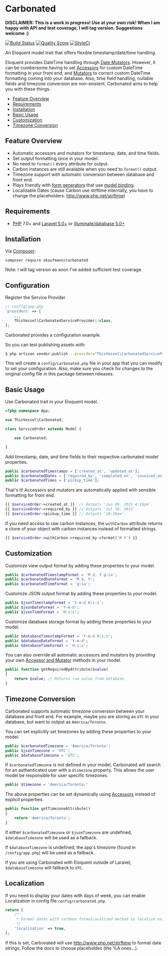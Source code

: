 # Carbonated

**DISCLAIMER: This is a work in progress! Use at your own risk! When I am happy with API and test coverage, I will tag version. Suggestions welcome :)**

[![Build Status](https://travis-ci.org/okaufmann/Carbonated.svg?branch=master)](https://travis-ci.org/okaufmann/Carbonated)
[![Quality Score](https://img.shields.io/scrutinizer/g/okaufmann/Carbonated.svg?style=flat-square)](https://scrutinizer-ci.com/g/okaufmann/Carbonated)
[![StyleCI](https://styleci.io/repos/63108601/shield?branch=master)](https://styleci.io/repos/63108601)

An Eloquent model trait that offers flexible timestamp/date/time handling.

Eloquent provides DateTime handling through [Date Mutators](http://laravel.com/docs/5.1/eloquent-mutators#date-mutators).  However, it can be cumbersome having to set [Accessors](http://laravel.com/docs/5.1/eloquent-mutators#accessors-and-mutators) for custom DateTime formatting in your front end, and [Mutators](http://laravel.com/docs/5.1/eloquent-mutators#accessors-and-mutators) to correct custom DateTime formatting coming into your database.  Also, time field handling, nullable fields and timezone conversion are non-existent.  Carbonated aims to help you with these things.

- [Feature Overview](#feature-overview)
- [Requirements](#requirements)
- [Installation](#installation)
- [Basic Usage](#basic-usage)
- [Customization](#customization)
- [Timezone Conversion](#timezone-conversion)

## Feature Overview

- Automatic accessors and mutators for timestamp, date, and time fields.
- Set output formatting once in your model.
- No need to `format()` every attribute for output.
- Carbon instances are still available when you need to `format()` output.
- Timezone support with automatic conversion between database and front end.
- Plays friendly with [form generators](https://github.com/adamwathan/form) that use [model binding](https://github.com/adamwathan/form#model-binding).
- Localizable Dates (cause Carbon use strftime internally, you have to change the placeholders. http://www.php.net/strftime)

## Requirements

-  [PHP](https://php.net) 7.0+ and [Laravel 5.0+](http://laravel.com) or [illuminate/database 5.0+](https://github.com/illuminate/database/tree/master)

## Installation

Via [Composer](https://getcomposer.org):
```
composer require okaufmann/carbonated
```
Note: I will tag version as soon I've added sufficient test coverage.

## Configuration

Register the Service Provider

```php
// config/app.php
'providers' => [
    ...
    ThisVessel\CarbonatedServiceProvider::class,
];
```

Carbonated provides a configuration example.

So you can test publishing assets with:

```bash
$ php artisan vendor:publish --provider="ThisVessel\CarbonatedServiceProvider"
```

This will create a `config/carbonated.php` file in your app that you can modify to set your configuration. Also, make sure you check for changes to the original config file in this package between releases.

## Basic Usage

Use Carbonated trait in your Eloquent model.
```php
<?php namespace App;

use ThisVessel\Carbonated;

class ServiceOrder extends Model {

    use Carbonated;

}
```

Add timestamp, date, and time fields to their respective carbonated model properties.
```php
public $carbonatedTimestamps = ['created_at', 'updated_at'];
public $carbonatedDates = ['required_by', 'completed_on', 'invoiced_on'];
public $carbonatedTimes = ['pickup_time'];
```

That's it!  Accessors and mutators are automatically applied with sensible formatting for front end.
```php
{{ $serviceOrder->created_at }}  // Outputs 'Jun 09, 2015 4:10pm'.
{{ $serviceOrder->required_by }} // Outputs 'Jul 30, 2015'.
{{ $serviceOrder->pickup_time }} // Outputs '10:30am'.
```

If you need access to raw carbon instances, the `withCarbon` attribute returns a clone of your object with carbon instances instead of formatted strings.
```php
{{ $serviceOrder->withCarbon->required_by->format('M Y') }}
```

## Customization

Customize view output format by adding these properties to your model.
```php
public $carbonatedTimestampFormat = 'M d, Y g:ia';
public $carbonatedDateFormat = 'M d, Y';
public $carbonatedTimeFormat = 'g:ia';
```

Customize JSON output format by adding these properties to your model.
```php
public $jsonTimestampFormat = 'Y-m-d H:i:s';
public $jsonDateFormat = 'Y-m-d';
public $jsonTimeFormat = 'H:i:s';
```

Customize database storage format by adding these properties to your model.
```php
public $databaseTimestampFormat = 'Y-m-d H:i:s';
public $databaseDateFormat = 'Y-m-d';
public $databaseTimeFormat = 'H:i:s';
```

You can also override all automatic accessors and mutators by providing your own [Accessor and Mutator](http://laravel.com/docs/5.1/eloquent-mutators#accessors-and-mutators) methods in your model.
```php
public function getRequiredByAttribute($value)
{
    return $value; // Returns raw value from database.
}
```

## Timezone Conversion

Carbonated supports automatic timezone conversion between your database and front end.  For example, maybe you are storing as `UTC` in your database, but want to output as `America/Toronto`.

You can set explicitly set timezones by adding these properties to your model.
```php
public $carbonatedTimezone = 'America/Toronto';
public $jsonTimezone = 'UTC';
public $databaseTimezone = 'UTC';
```

If `$carbonatedTimezone` is not defined in your model, Carbonated will search for an authenticated user with a `$timezone` property.  This allows the user model be responsible for user specific timezones.
```php
public $timezone = 'America/Toronto;'
```

The above properties can be set dynamically using [Accessors](http://laravel.com/docs/5.1/eloquent-mutators#accessors-and-mutators) instead of explicit properties.
```php
public function getTimezoneAttribute()
{
    return 'America/Toronto';
}
```

If either `$carbonatedTimezone` or `$jsonTimezone` are undefined, `$databaseTimezone` will be used as a fallback.

If `$databaseTimezone` is undefined, the app's timezone (found in `/config/app.php`) will be used as a fallback.

If you are using Carbonated with Eloquent outside of Laravel, `$databaseTimezone` will fallback to `UTC`.

## Localization

If you need to display your dates with days of week, you can enable Localization in config file `config/carbonated.php`. 

```php
return [
    /*
     * Format dates with carbons formatLocalized method to localize ex. weekday.
     */
    'localization' => true,
];
```
If this is set, Carbonated will use http://www.php.net/strftime to format date strings. Follow the docs to choose placeholdes (the %A ones...).
